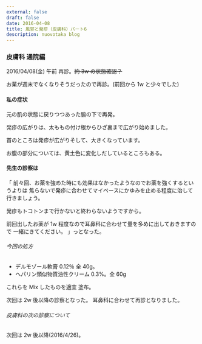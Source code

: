 ```yaml
---
external: false
draft: false
date: 2016-04-08
title: 風邪と発疹（皮膚科）パート6
description: nuovotaka blog
---
```


### 皮膚科 通院編

2016/04/08(金) 午前
再診。~~約 3w の状態確認？~~

お薬が週末でなくなりそうだったので再診。(前回から 1w と少々でした)

#### 私の症状

元の肌の状態に戻りつつあった脇の下で再発。

発疹の広がりは、太ももの付け根からひざ裏まで広がり始めました。

首のところは発疹が広がりそして、大きくなっています。

お腹の部分については、黄土色に変化しだしているところもある。

#### 先生の診察は

「
前々回、お薬を強めた時にも効果はなかったようなのでお薬を強くするというよりは
焦らないで発疹に合わせてマイペースにかゆみを止める程度に治して行きましょう。

発疹もトコトンまで行かないと終わらないようですから。

前回出したお薬が 1w 程度なので耳鼻科に合わせて量を多めに出しておきますので
一緒にきてください。
」っとなった。

###### 今回の処方

- デルモゾール軟膏 0.12％ 全 40g。
- ヘパリン類似物質油性クリーム 0.3%。全 60g

これらを Mix したものを適宜 塗布。

次回は 2w 後以降の診察となった。
耳鼻科に合わせて再診となりました。

###### 皮膚科の次の診察について

次回は 2w 後以降(2016/4/26)。
